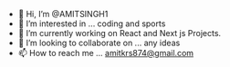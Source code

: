 - 👋 Hi, I’m @AMITSINGH1
- 👀 I’m interested in ... coding and sports
- 🌱 I’m currently working on React and Next js Projects.
- 💞️ I’m looking to collaborate on ... any ideas
- 📫 How to reach me ... amitkrs874@gmail.com

<!---
AMITSINGH1/AMITSINGH1 is a ✨ special ✨ repository because its `README.md` (this file) appears on your GitHub profile.
You can click the Preview link to take a look at your changes.
--->

